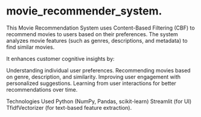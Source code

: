 # movie_recommender_system.


This Movie Recommendation System uses Content-Based Filtering (CBF) to recommend movies to users based on their preferences. The system analyzes movie features (such as genres, descriptions, and metadata) to find similar movies.

It enhances customer cognitive insights by:

Understanding individual user preferences.
Recommending movies based on genre, description, and similarity.
Improving user engagement with personalized suggestions.
Learning from user interactions for better recommendations over time.

Technologies Used
Python (NumPy, Pandas, scikit-learn)
Streamlit (for UI)
TfidfVectorizer (for text-based feature extraction).

